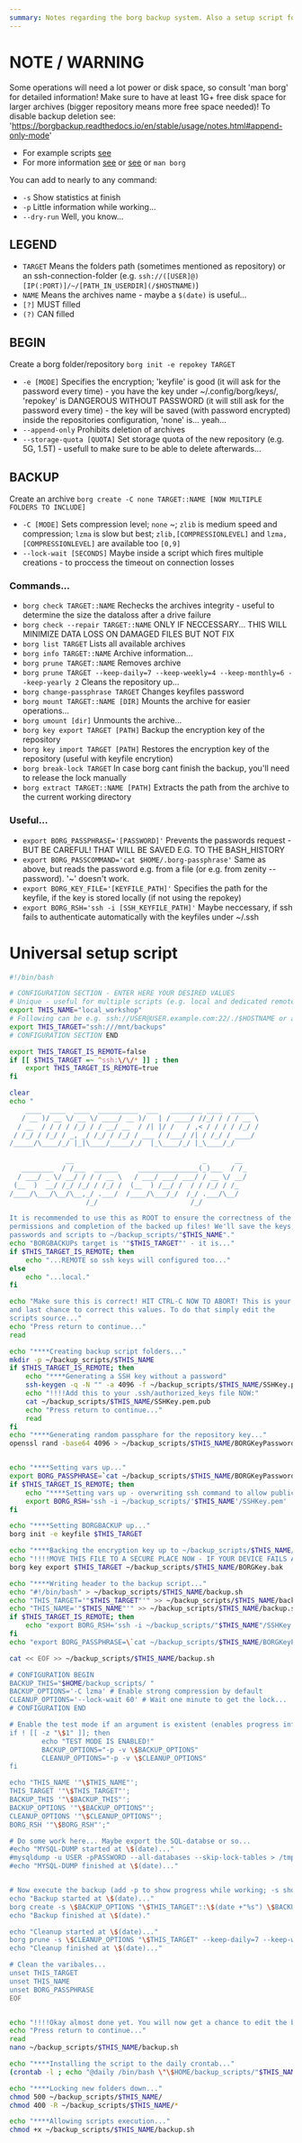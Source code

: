 ```yaml
---
summary: Notes regarding the borg backup system. Also a setup script for automated, encrypted, and deduplicated backups is included...
---
```


# NOTE / WARNING #
Some operations will need a lot power or disk space, so consult 'man borg' for detailed information!
Make sure to have at least 1G+ free disk space for larger archives (bigger repository means more free space needed)!
To disable backup deletion see: 'https://borgbackup.readthedocs.io/en/stable/usage/notes.html#append-only-mode'
* For example scripts [see](https://thomas-leister.de/server-backups-mit-borg/)
* For more information [see](https://wiki.ubuntuusers.de/BorgBackup/) or [see](https://borgbackup.readthedocs.io/en/stable/faq.html) or `man borg`

You can add to nearly to any command:
* `-s` Show statistics at finish
* `-p` Little information while working...
* `--dry-run` Well, you know...

## LEGEND ##
* `TARGET` Means the folders path (sometimes mentioned as repository) or an ssh-connection-folder (e.g. `ssh://([USER]@)[IP(:PORT)]/~/[PATH_IN_USERDIR](/$HOSTNAME)`)
* `NAME` Means the archives name - maybe a `$(date)` is useful...
* `[?]` MUST filled
* `(?)` CAN filled

## BEGIN ##
Create a borg folder/repository
`borg init -e repokey TARGET`

* `-e [MODE]` Specifies the encryption; 'keyfile' is good (it will ask for the password every time) - you have the key under ~/.config/borg/keys/, 'repokey' is DANGEROUS WITHOUT PASSWORD (it will still ask for the password every time) - the key will be saved (with password encrypted) inside the repositories configuration, 'none' is... yeah...
* `--append-only` Prohibits deletion of archives
* `--storage-quota [QUOTA]` Set storage quota of the new repository (e.g. 5G, 1.5T) - usefull to make sure to be able to delete afterwards...

## BACKUP ##
Create an archive
`borg create -C none TARGET::NAME [NOW MULTIPLE FOLDERS TO INCLUDE]`

* `-C [MODE]` Sets compression level; `none` ~; `zlib` is medium speed and compression; `lzma` is slow but best; `zlib,[COMPRESSIONLEVEL]` and `lzma,[COMPRESSIONLEVEL]` are available too `[0,9]`
* `--lock-wait [SECONDS]` Maybe inside a script which fires multiple creations - to proccess the timeout on connection losses

### Commands... ###
* `borg check TARGET::NAME` Rechecks the archives integrity - useful to determine the size the dataloss after a drive failure
* `borg check --repair TARGET::NAME` ONLY IF NECCESSARY... THIS WILL MINIMIZE DATA LOSS ON DAMAGED FILES BUT NOT FIX
* `borg list TARGET` Lists all available archives
* `borg info TARGET::NAME` Archive information...
* `borg prune TARGET::NAME` Removes archive
* `borg prune TARGET --keep-daily=7 --keep-weekly=4 --keep-monthly=6 --keep-yearly 2` Cleans the repository up...
* `borg change-passphrase TARGET` Changes keyfiles password
* `borg mount TARGET::NAME [DIR]` Mounts the archive for easier operations...
* `borg umount [dir]` Unmounts the archive...
* `borg key export TARGET [PATH]` Backup the encryption key of the repository
* `borg key import TARGET [PATH]` Restores the encryption key of the repository (useful with keyfile encrytion)
* `borg break-lock TARGET` In case borg cant finish the backup, you'll need to release the lock manually
* `borg extract TARGET::NAME [PATH]` Extracts the path from the archive to the current working directory


### Useful... ###
* `export BORG_PASSPHRASE='[PASSWORD]'` Prevents the passwords request - BUT BE CAREFUL! THAT WILL BE SAVED E.G. TO THE BASH_HISTORY
* `export BORG_PASSCOMMAND='cat $HOME/.borg-passphrase'` Same as above, but reads the password e.g. from a file (or e.g. from zenity --password). '~' doesn't work.
* `export BORG_KEY_FILE='[KEYFILE_PATH]'` Specifies the path for the keyfile, if the key is stored locally (if not using the repokey)
* `export BORG_RSH='ssh -i [SSH_KEYFILE_PATH]'` Maybe neccessary, if ssh fails to authenticate automatically with the keyfiles under ~/.ssh

# Universal setup script #
```bash
#!/bin/bash

# CONFIGURATION SECTION - ENTER HERE YOUR DESIRED VALUES
# Unique - useful for multiple scripts (e.g. local and dedicated remote)
export THIS_NAME="local_workshop"
# Following can be e.g. ssh://USER@USER.example.com:22/./$HOSTNAME or a local path
export THIS_TARGET="ssh:///mnt/backups"
# CONFIGURATION SECTION END

export THIS_TARGET_IS_REMOTE=false
if [[ $THIS_TARGET =~ ^ssh:\/\/* ]] ; then
    export THIS_TARGET_IS_REMOTE=true
fi

clear
echo "
    ____  ____  ____  __________  ___   ________ ____  ______ 
   / __ )/ __ \/ __ \/ ____/ __ )/   | / ____/ //_/ / / / __ \ 
  / __  / / / / /_/ / / __/ __  / /| |/ /   / ,< / / / / /_/ /
 / /_/ / /_/ / _, _/ /_/ / /_/ / ___ / /___/ /| / /_/ / ____/ 
/_____/\____/_/ |_|\____/_____/_/  |_\____/_/ |_\____/_/      
                                                              
              __                                _       __ 
   ________  / /___  ______     _______________(_)___  / /_
  / ___/ _ \/ __/ / / / __ \   / ___/ ___/ ___/ / __ \/ __/
 (__  )  __/ /_/ /_/ / /_/ /  (__  ) /__/ /  / / /_/ / /_  
/____/\___/\__/\__,_/ .___/  /____/\___/_/  /_/ .___/\__/  
                   /_/                       /_/           

It is recommended to use this as ROOT to ensure the correctness of the
permissions and completion of the backed up files! We'll save the keys,
passwords and scripts to ~/backup_scripts/"$THIS_NAME"."
echo "BORGBACKUPs target is '"$THIS_TARGET"' - it is..."
if $THIS_TARGET_IS_REMOTE; then
    echo "...REMOTE so ssh keys will configured too..."
else
    echo "...local."
fi

echo "Make sure this is correct! HIT CTRL-C NOW TO ABORT! This is your only
and last chance to correct this values. To do that simply edit the
scripts source..."
echo "Press return to continue..."
read

echo "****Creating backup script folders..."
mkdir -p ~/backup_scripts/$THIS_NAME
if $THIS_TARGET_IS_REMOTE; then
    echo "****Generating a SSH key without a password"
    ssh-keygen -q -N "" -a 4096 -f ~/backup_scripts/$THIS_NAME/SSHKey.pem
    echo "!!!!Add this to your .ssh/authorized_keys file NOW:"
    cat ~/backup_scripts/$THIS_NAME/SSHKey.pem.pub
    echo "Press return to continue..."
    read
fi
echo "****Generating random passphare for the repository key..."
openssl rand -base64 4096 > ~/backup_scripts/$THIS_NAME/BORGKeyPassword.file


echo "****Setting vars up..."
export BORG_PASSPHRASE=`cat ~/backup_scripts/$THIS_NAME/BORGKeyPassword.file`
if $THIS_TARGET_IS_REMOTE; then
    echo "****Setting vars up - overwriting ssh command to allow publicKeyFileAuthentication..."
    export BORG_RSH='ssh -i ~/backup_scripts/'$THIS_NAME'/SSHKey.pem'
fi

echo "****Setting BORGBACKUP up..."
borg init -e keyfile $THIS_TARGET

echo "****Backing the encryption key up to ~/backup_scripts/$THIS_NAME/BORGKey.bak..."
echo "!!!!MOVE THIS FILE TO A SECURE PLACE NOW - IF YOUR DEVICE FAILS ANY DATA WILL BE LOST WITHOUT!"
borg key export $THIS_TARGET ~/backup_scripts/$THIS_NAME/BORGKey.bak

echo "****Writing header to the backup script..."
echo "#!/bin/bash" > ~/backup_scripts/$THIS_NAME/backup.sh
echo "THIS_TARGET='"$THIS_TARGET"'" >> ~/backup_scripts/$THIS_NAME/backup.sh
echo "THIS_NAME='"$THIS_NAME"'" >> ~/backup_scripts/$THIS_NAME/backup.sh
if $THIS_TARGET_IS_REMOTE; then
    echo "export BORG_RSH='ssh -i ~/backup_scripts/"$THIS_NAME"/SSHKey.pem'" >> ~/backup_scripts/$THIS_NAME/backup.sh
fi
echo "export BORG_PASSPHRASE=\`cat ~/backup_scripts/$THIS_NAME/BORGKeyPassword.file\`" >> ~/backup_scripts/$THIS_NAME/backup.sh

cat << EOF >> ~/backup_scripts/$THIS_NAME/backup.sh

# CONFIGURATION BEGIN
BACKUP_THIS="$HOME/backup_scripts/ "
BACKUP_OPTIONS='-C lzma' # Enable strong compression by default
CLEANUP_OPTIONS='--lock-wait 60' # Wait one minute to get the lock...
# CONFIGURATION END

# Enable the test mode if an argument is existent (enables progress info)
if ! [[ -z "\$1" ]]; then
        echo "TEST MODE IS ENABLED!"
        BACKUP_OPTIONS="-p -v \$BACKUP_OPTIONS"
        CLEANUP_OPTIONS="-p -v \$CLEANUP_OPTIONS"
fi

echo "THIS_NAME '"\$THIS_NAME"';
THIS_TARGET '"\$THIS_TARGET"';
BACKUP_THIS '"\$BACKUP_THIS"';
BACKUP_OPTIONS '"\$BACKUP_OPTIONS"';
CLEANUP_OPTIONS '"\$CLEANUP_OPTIONS"';
BORG_RSH '"\$BORG_RSH"';"

# Do some work here... Maybe export the SQL-databse or so...
#echo "MYSQL-DUMP started at \$(date)..."
#mysqldump -u USER -pPASSWORD --all-databases --skip-lock-tables > /tmp/databaseExport.sql
#echo "MYSQL-DUMP finished at \$(date)..."


# Now execute the backup (add -p to show progress while working; -s show a resumé at the end)
echo "Backup started at \$(date)..."
borg create -s \$BACKUP_OPTIONS "\$THIS_TARGET"::\$(date +"%s") \$BACKUP_THIS
echo "Backup finished at \$(date)."

echo "Cleanup started at \$(date)..."
borg prune -s \$CLEANUP_OPTIONS "\$THIS_TARGET" --keep-daily=7 --keep-weekly=4 --keep-monthly=6 --keep-yearly=2
echo "Cleanup finished at \$(date)..."

# Clean the varibales...
unset THIS_TARGET
unset THIS_NAME
unset BORG_PASSPHRASE
EOF


echo "!!!!Okay almost done yet. You will now get a chance to edit the backup.sh script."
echo "Press return to continue..."
read
nano ~/backup_scripts/$THIS_NAME/backup.sh

echo "****Installing the script to the daily crontab..."
(crontab -l ; echo "@daily /bin/bash \"\$HOME/backup_scripts/"$THIS_NAME"/backup.sh\"") | crontab -

echo "****Locking new folders down..."
chmod 500 ~/backup_scripts/$THIS_NAME/
chmod 400 -R ~/backup_scripts/$THIS_NAME/*

echo "****Allowing scripts execution..."
chmod +x ~/backup_scripts/$THIS_NAME/backup.sh
```
